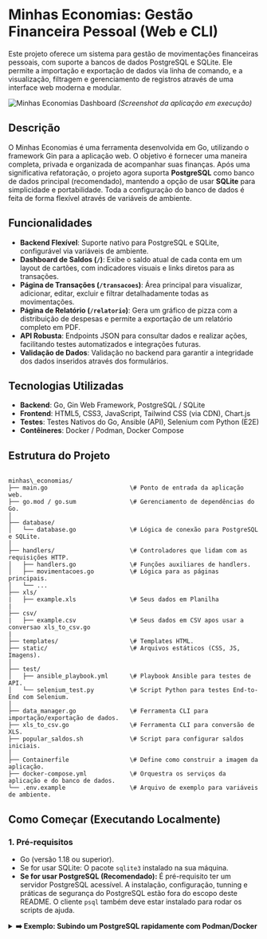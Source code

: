 # Minhas Economias: Gestão Financeira Pessoal (Web e CLI)

Este projeto oferece um sistema para gestão de movimentações financeiras pessoais, com suporte a bancos de dados PostgreSQL e SQLite. Ele permite a importação e exportação de dados via linha de comando, e a visualização, filtragem e gerenciamento de registros através de uma interface web moderna e modular.

![Minhas Economias Dashboard](https://i.imgur.com/GjD3F9q.png)
*(Screenshot da aplicação em execução)*

## Descrição

O Minhas Economias é uma ferramenta desenvolvida em Go, utilizando o framework Gin para a aplicação web. O objetivo é fornecer uma maneira completa, privada e organizada de acompanhar suas finanças. Após uma significativa refatoração, o projeto agora suporta **PostgreSQL** como banco de dados principal (recomendado), mantendo a opção de usar **SQLite** para simplicidade e portabilidade. Toda a configuração do banco de dados é feita de forma flexível através de variáveis de ambiente.

## Funcionalidades

* **Backend Flexível**: Suporte nativo para PostgreSQL e SQLite, configurável via variáveis de ambiente.
* **Dashboard de Saldos (`/`)**: Exibe o saldo atual de cada conta em um layout de cartões, com indicadores visuais e links diretos para as transações.
* **Página de Transações (`/transacoes`)**: Área principal para visualizar, adicionar, editar, excluir e filtrar detalhadamente todas as movimentações.
* **Página de Relatório (`/relatorio`)**: Gera um gráfico de pizza com a distribuição de despesas e permite a exportação de um relatório completo em PDF.
* **API Robusta**: Endpoints JSON para consultar dados e realizar ações, facilitando testes automatizados e integrações futuras.
* **Validação de Dados**: Validação no backend para garantir a integridade dos dados inseridos através dos formulários.

## Tecnologias Utilizadas

* **Backend**: Go, Gin Web Framework, PostgreSQL / SQLite
* **Frontend**: HTML5, CSS3, JavaScript, Tailwind CSS (via CDN), Chart.js
* **Testes**: Testes Nativos do Go, Ansible (API), Selenium com Python (E2E)
* **Contêineres**: Docker / Podman, Docker Compose

## Estrutura do Projeto

```

minhas\_economias/
├── main.go                       \# Ponto de entrada da aplicação web.
├── go.mod / go.sum               \# Gerenciamento de dependências do Go.
│
├── database/
│   └── database.go               \# Lógica de conexão para PostgreSQL e SQLite.
│
├── handlers/                     \# Controladores que lidam com as requisições HTTP.
│   ├── handlers.go               \# Funções auxiliares de handlers.
│   ├── movimentacoes.go          \# Lógica para as páginas principais.
│   └── ...
├── xls/
|   ├── example.xls               \# Seus dados em Planilha
|
├── csv/
|   ├── example.csv               \# Seus dados em CSV apos usar a conversao xls_to_csv.go
|
├── templates/                    \# Templates HTML.
├── static/                       \# Arquivos estáticos (CSS, JS, Imagens).
│
├── test/
│   ├── ansible_playbook.yml      \# Playbook Ansible para testes de API.
│   └── selenium_test.py          \# Script Python para testes End-to-End com Selenium.
│
├── data_manager.go               \# Ferramenta CLI para importação/exportação de dados.
├── xls_to_csv.go                 \# Ferramenta CLI para conversão de XLS.
├── popular_saldos.sh             \# Script para configurar saldos iniciais.
│
├── Containerfile                 \# Define como construir a imagem da aplicação.
├── docker-compose.yml            \# Orquestra os serviços da aplicação e do banco de dados.
└── .env.example                  \# Arquivo de exemplo para variáveis de ambiente.

````

## Como Começar (Executando Localmente)

### 1. Pré-requisitos
* Go (versão 1.18 ou superior).
* Se for usar SQLite: O pacote `sqlite3` instalado na sua máquina.
* **Se for usar PostgreSQL (Recomendado):** É pré-requisito ter um servidor PostgreSQL acessível. A instalação, configuração, tunning e práticas de segurança do PostgreSQL estão fora do escopo deste README. O cliente `psql` também deve estar instalado para rodar os scripts de ajuda.

<details>
<summary><b>➡️ Exemplo: Subindo um PostgreSQL rapidamente com Podman/Docker</b></summary>

Se você tem Podman ou Docker, pode subir um banco de dados PostgreSQL para desenvolvimento com o seguinte comando:

```bash
podman run \
    -it \
    --rm \
    --name postgres-dev \
    -e POSTGRES_USER=me \
    -e POSTGRES_PASSWORD=1q2w3e \
    -e POSTGRES_DB=minhas_economias \
    -p 5432:5432 \
    -v /tmp/database:/var/lib/postgresql/data:Z \
    postgres:latest
````

**Análise do comando:**

  - `-e`: Define as variáveis de ambiente para criar o usuário, senha e banco de dados iniciais.
  - `-p 5432:5432`: Expõe a porta do PostgreSQL para que sua aplicação Go possa se conectar a ela em `localhost:5432`.
  - `-v /tmp/database...`: Cria um volume para persistir os dados do banco na sua máquina local (no diretório `/tmp/database`), para que você não perca tudo ao reiniciar o contêiner. A flag `:Z` ajusta o contexto de segurança do SELinux, se aplicável.

\</details\>

### 2\. Clonar e Configurar o Projeto

```bash
git clone [https://github.com/laurobmb/minhas_economias.git](https://github.com/laurobmb/minhas_economias.git)
cd minhas_economias

# Instalar as dependências do Go
go mod tidy
```

### 3\. Configurar as Variáveis de Ambiente

A aplicação e os scripts são configurados via variáveis de ambiente. A maneira mais fácil é criar um arquivo `.env`.

```bash
# Copie o arquivo de exemplo
cp .env.example .env
```

Agora, **edite o arquivo `.env`** com as configurações do seu banco de dados. Elas devem corresponder ao banco que você configurou no passo 1.

**Exemplo de `.env` para PostgreSQL:**

```env
# TIPO DO BANCO: "postgres" ou "sqlite3"
DB_TYPE=postgres

# CONFIGURAÇÕES DO POSTGRESQL
DB_HOST=localhost
DB_PORT=5432
DB_USER=me
DB_PASS=1q2w3e
DB_NAME=minhas_economias

# Variáveis da página "Sobre"
AUTHOR_NAME="Seu Nome"
GITHUB_URL="[https://github.com/seu_usuario](https://github.com/seu_usuario)"
LINKEDIN_URL="[https://linkedin.com/in/seu-perfil](https://linkedin.com/in/seu-perfil)"
```

### 4\. Executar a Aplicação

Para carregar as variáveis do arquivo `.env` automaticamente, você pode usar uma biblioteca como a `godotenv`. Assumindo que você a adicionou ao projeto (`go get github.com/joho/godotenv`), você pode rodar a aplicação.

```bash
# Inicia a aplicação web
go run main.go
```

O servidor estará ativo em `http://localhost:8080`.

## Scripts de Gerenciamento de Dados

Execute estes scripts no terminal após configurar seu arquivo `.env`. Eles lerão as variáveis de ambiente para se conectar ao banco de dados correto.

  * **Criar as tabelas do banco de dados:**

    ```bash
    go run data_manager.go -import
    ```

    *(Nota: A flag `-import` é usada para garantir que o programa execute a lógica de criação de tabelas, mesmo que nenhum arquivo CSV seja processado.)*

  * **Popular os saldos iniciais:**

    1.  Edite os valores no script `popular_saldos.sh`.
    2.  Execute o script:
        ```bash
        # Certifique-se de que o arquivo .env está configurado
        ./popular_saldos.sh
        ```

  * **Converter XLS para CSV:**

    ```bash
    go run xls_to_csv.go
    ```

## Executando com Contêineres (Docker Compose)

Esta é a forma mais robusta para um ambiente de desenvolvimento, pois orquestra a aplicação e o banco de dados juntos.

1.  **Pré-requisitos**: Docker e Docker Compose instalados.

2.  **Configuração**: Copie o arquivo de exemplo `.env.example` para `.env` e preencha com suas configurações, principalmente `DB_PASS`.

    ```bash
    cp .env.example .env
    ```

3.  **Suba os Serviços**: No diretório raiz do projeto, execute:

    ```bash
    docker-compose up --build
    ```

    Este comando irá:

      * Construir a imagem da sua aplicação Go (`app`).
      * Baixar e iniciar um contêiner do PostgreSQL (`db`).
      * Configurar uma rede para que os dois conversem.
      * Criar um volume para persistir os dados do PostgreSQL.

4.  **Acesse a Aplicação**: A aplicação estará disponível em `http://localhost:8080`.

5.  **Para executar os scripts de gerenciamento**, use o `docker-compose exec`:

    ```bash
    # Para criar as tabelas
    docker-compose exec app go run data_manager.go -import

    # Para popular os saldos
    docker-compose exec app ./popular_saldos.sh
    ```

## Licença

Este projeto é de código aberto e está disponível sob a [Licença MIT](https://opensource.org/licenses/MIT).
